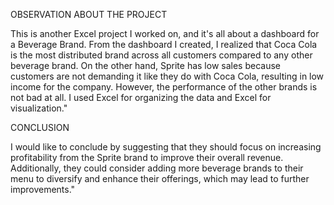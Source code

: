 OBSERVATION ABOUT THE PROJECT

This is another Excel project I worked on, and it's all about a dashboard for a Beverage Brand.
From the dashboard I created, I realized that Coca Cola is the most distributed brand across all 
customers compared to any other beverage brand. On the other hand, Sprite has low sales because customers are not demanding it like they do with Coca Cola, resulting in low income for the company. However, the performance of the other brands is not bad at all. I used Excel for organizing 
the data and Excel for visualization."

CONCLUSION

I would like to conclude by suggesting that they should focus on increasing profitability
from the Sprite brand to improve their overall revenue. Additionally, they could consider 
adding more beverage brands to their menu to diversify and enhance their
offerings, which may lead to further improvements."
